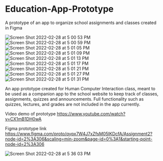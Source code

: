 # Education-App-Prototype
A prototype of an app to organize school assignments and classes created in Figma

![Screen Shot 2022-02-28 at 5 00 53 PM](https://user-images.githubusercontent.com/46198789/156069512-f483142f-4a36-4123-afaf-a3c9a30ce946.png)
![Screen Shot 2022-02-28 at 5 00 59 PM](https://user-images.githubusercontent.com/46198789/156069511-b36c1bbd-5c1d-4824-b9f1-8fd36f3fb3ae.png)
![Screen Shot 2022-02-28 at 5 01 05 PM](https://user-images.githubusercontent.com/46198789/156069510-17942c12-1e60-4ed3-851a-e3fd5ec03296.png)
![Screen Shot 2022-02-28 at 5 01 09 PM](https://user-images.githubusercontent.com/46198789/156069508-3a6698fc-d6db-4f48-a3a9-e96fd774ce2f.png)
![Screen Shot 2022-02-28 at 5 01 13 PM](https://user-images.githubusercontent.com/46198789/156069506-19e81413-a49c-4192-9a10-e424909031f3.png)
![Screen Shot 2022-02-28 at 5 01 17 PM](https://user-images.githubusercontent.com/46198789/156069503-4b4d6f93-39f8-40b8-bd2e-877d8b58053c.png)
![Screen Shot 2022-02-28 at 5 01 21 PM](https://user-images.githubusercontent.com/46198789/156069502-a7e5804e-2e91-43c1-95d0-575259f8c726.png)
![Screen Shot 2022-02-28 at 5 01 27 PM](https://user-images.githubusercontent.com/46198789/156069500-c8ee795c-6049-4c65-82fc-1b5919bb845f.png)
![Screen Shot 2022-02-28 at 5 01 31 PM](https://user-images.githubusercontent.com/46198789/156069498-f5ab4733-bcee-4bbd-8f0d-c13f1220a1ea.png)

An app prototype created for Human Computer Interaction class, meant to be used as a companion app to the school website to keep track of classes, assignments, quizzes and announcements.
Full functionality such as quizzes, lectures, and grades are not included in the app currently.

Video demo of prototype
https://www.youtube.com/watch?v=CX1mB1DH0wA

Figma prototype link
https://www.figma.com/proto/qypx7W4J7xZfsM05IKDcfA/Assignment2?node-id=2%3A306&scaling=min-zoom&page-id=0%3A1&starting-point-node-id=2%3A306

![Screen Shot 2022-02-28 at 5 36 03 PM](https://user-images.githubusercontent.com/46198789/156069988-639221c7-37b5-4255-9da8-3124f897b671.png)
